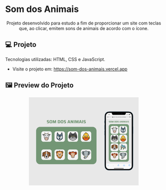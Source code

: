 # Som dos Animais

<p align="center">
Projeto desenvolvido para estudo a fim de proporcionar um site com teclas que, ao clicar, emitem sons de animais de acordo com o ícone.<br/>
</p>

## 💻 Projeto

<p align="left">
Tecnologias utilizadas: HTML, CSS e JavaScript.<br/>
</p>

- Visite o projeto em: https://som-dos-animais.vercel.app

## 🖼 Preview do Projeto
<p align="center">
  <img alt="projeto Som dos Animais" src="img/capa.png" width="70%">
</p>
